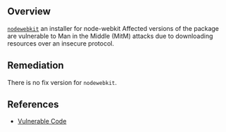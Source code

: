 ## Overview
[`nodewebkit`](https://www.npmjs.com/package/nodewebkit) an installer for node-webkit
Affected versions of the package are vulnerable to Man in the Middle (MitM) attacks due to downloading resources over an insecure protocol.

## Remediation
There is no fix version for `nodewebkit`.

## References
- [Vulnerable Code](https://github.com/shama/nodewebkit/blob/master/scripts/install.js#L20)
